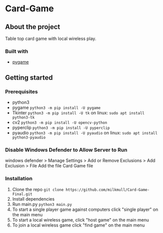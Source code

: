 # Card-Game

## About the project

Table top card game with local wireless play.

### Built with
* [pygame](https://www.pygame.org)

## Getting started

### Prerequisites
* python3
* pygame
```python3 -m pip install -U pygame```
* Tkinter
```python3 -m pip install -U tk```
  on linux: ```sudo apt install python3-tk```
* cv2
```python3 -m pip install -U opencv-python```
* pyperclip
```python3 -m pip install -U pyperclip```
* pyaudio
```python3 -m pip install -U pyaudio``` 
  on linux: ```sudo apt install python3-pyaudio```

### Disable Windows Defender to Allow Server to Run

windows defender > Manage Settings > Add or Remove Exclusions > Add Exclusion > File
Add the file Card Game file

### Installation
1. Clone the repo
``git clone https://github.com/milkmull/Card-Game-Final.git``
2. Install dependencies
3. Run main.py
`python3 main.py`
4. To start a single player game against computers click "single player" on the main menu
4. To start a local wireless game, click "host game" on the main menu
5. To join a local wireless game click "find game" on the main menu
